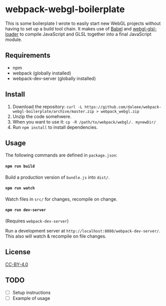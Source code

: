 # webpack-webgl-boilerplate

This is some boilerplate I wrote to easily start new WebGL projects without having to set up a build
tool chain. It makes use of [Babel](https://github.com/babel/babel-loader) and
[webgl-glsl-loader](https://github.com/grieve/webpack-glsl-loader) to compile JavaScript and GLSL
together into a final JavaScript module.

## Requirements

* npm
* webpack (globally installed)
* webpack-dev-server (globally installed)

## Install

1. Download the repository: `curl -L https://github.com/daleee/webpack-webgl-boilerplate/archive/master.zip > webpack_webgl.zip`
2. Unzip the code somehwere.
3. When you want to use it: `cp -R /path/to/webpack/webgl/. mynewDir/`
4. Run `npm install` to install dependencies.

## Usage

The following commands are defined in `package.json`:

#### `npm run build`

Build a production version of `bundle.js` into `dist/`.

#### `npm run watch`

Watch files in `src/` for changes, recompile on change.

#### `npm run dev-server`
(Requires `webpack-dev-server`)

Run a development server at `http://localhost:8080/webpack-dev-server/`. This also will watch & recompile on file changes.

## License
[CC-BY-4.0](https://creativecommons.org/licenses/by/4.0/)

## TODO
- [ ] Setup instructions
- [ ] Example of usage
